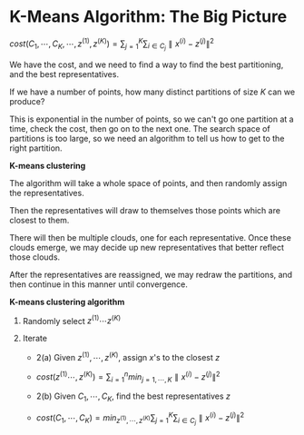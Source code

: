 # K-Means Algorithm: The Big Picture

$cost(C_1, ⋯, C_K, ⋯, z^{(1)}, z^{(K)}) = \sum\nolimits_{j=1}^{K} \sum_{i∈C_j} ∥x^{(i)} - z^{(j)}∥^2$

We have the cost, and we need to find a way to find the best partitioning, and the best representatives.

If we have a number of points, how many distinct partitions of size $K$ can we produce?

This is exponential in the number of points, so we can't go one partition at a time, check the cost, then go on to the next one. The search space of partitions is too large, so we need an algorithm to tell us how to get to the right partition.

**K-means clustering**

The algorithm will take a whole space of points, and then randomly assign the representatives.

Then the representatives will draw to themselves those points which are closest to them.

There will then be multiple clouds, one for each representative. Once these clouds emerge, we may decide up new representatives that better reflect those clouds.

After the representatives are reassigned, we may redraw the partitions, and then continue in this manner until convergence.

**K-means clustering algorithm**

1. Randomly select $z^{(1)} ⋯ z^{(K)}$

2. Iterate

   - 2(a) Given $z^{(1)}, ⋯, z^{(K)}$, assign $x$'s to the closest $z$
   - $cost(z^{(1)} ⋯, z^{(K)}) = \sum\nolimits_{i=1}^{n}{} min_{j=1,⋯,K} ∥x^{(i)} - z^{(j)}∥^2$

   - 2(b) Given $C_1, ⋯, C_K$, find the best representatives $z$
   - $cost(C_1, ⋯, C_K) = min_{z^{(1)}, ⋯, z^{(K)}} \sum\nolimits_{j=1}^{K}{} \sum_{i∈C_j} ∥x^{(i)} - z^{(j)}∥^2$
